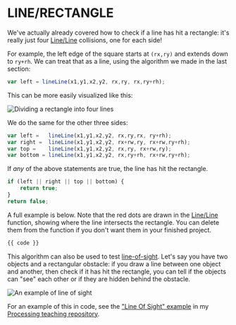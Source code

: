 # LINE/RECTANGLE
We've actually already covered how to check if a line has hit a rectangle: it's really just four [Line/Line](line-line.html) collisions, one for each side!

For example, the left edge of the square starts at `(rx,ry)` and extends down to `ry+rh`. We can treat that as a line, using the algorithm we made in the last section:

```javascript
var left = lineLine(x1,y1,x2,y2, rx,ry, rx,ry+rh);
```

This can be more easily visualized like this:

![Dividing a rectangle into four lines](images/line-rect.jpg)

We do the same for the other three sides:

```javascript
var left =   lineLine(x1,y1,x2,y2, rx,ry,rx, ry+rh);
var right =  lineLine(x1,y1,x2,y2, rx+rw,ry, rx+rw,ry+rh);
var top =    lineLine(x1,y1,x2,y2, rx,ry, rx+rw,ry);
var bottom = lineLine(x1,y1,x2,y2, rx,ry+rh, rx+rw,ry+rh);
```

If *any* of the above statements are true, the line has hit the rectangle.

```javascript
if (left || right || top || bottom) {
    return true;
}
return false;
```

A full example is below. Note that the red dots are drawn in the [Line/Line](line-line.html) function, showing where the line intersects the rectangle. You can delete them from the function if you don't want them in your finished project.

```javascript
{{ code }}
```

This algorithm can also be used to test [line-of-sight](http://en.wikipedia.org/wiki/Line_of_sight_%28gaming%29). Let's say you have two objects and a rectangular obstacle: if you draw a line between one object and another, then check if it has hit the rectangle, you can tell if the objects can "see" each other or if they are hidden behind the obstacle.

![An example of line of sight](images/line-of-sight.jpg)

For an example of this in code, see the ["Line Of Sight" example](https://github.com/jeffThompson/ProcessingTeachingSketches/blob/master/InteractionAndGames/LineOfSight/LineOfSight.pde) in my [Processing teaching repository](https://github.com/jeffThompson/ProcessingTeachingSketches).
